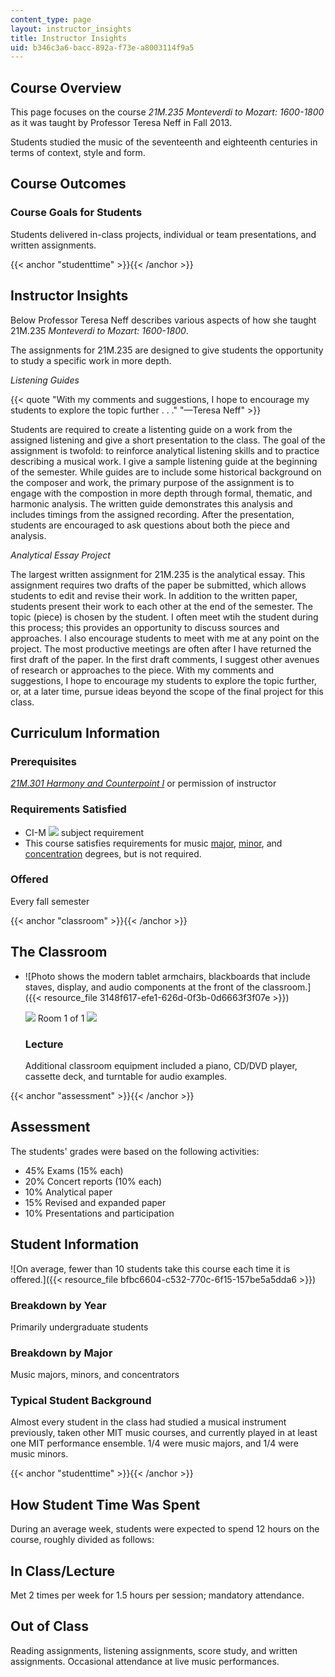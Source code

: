 ```yaml
---
content_type: page
layout: instructor_insights
title: Instructor Insights
uid: b346c3a6-bacc-892a-f73e-a8003114f9a5
---
```


Course Overview
---------------

This page focuses on the course _21M.235 Monteverdi to Mozart: 1600-1800_ as it was taught by Professor Teresa Neff in Fall 2013.

Students studied the music of the seventeenth and eighteenth centuries in terms of context, style and form.

Course Outcomes
---------------

### Course Goals for Students

Students delivered in-class projects, individual or team presentations, and written assignments.

{{< anchor "studenttime" >}}{{< /anchor >}}

Instructor Insights
-------------------

Below Professor Teresa Neff describes various aspects of how she taught 21M.235 _Monteverdi to Mozart: 1600-1800_.

The assignments for 21M.235 are designed to give students the opportunity to study a specific work in more depth.

_Listening Guides_

{{< quote "With my comments and suggestions, I hope to encourage my students to explore the topic further . . ." "—Teresa Neff" >}}

Students are required to create a listenting guide on a work from the assigned listening and give a short presentation to the class. The goal of the assignment is twofold: to reinforce analytical listening skills and to practice describing a musical work. I give a sample listening guide at the beginning of the semester. While guides are to include some historical background on the composer and work, the primary purpose of the assignment is to engage with the compostion in more depth through formal, thematic, and harmonic analysis. The written guide demonstrates this analysis and includes timings from the assigned recording. After the presentation, students are encouraged to ask questions about both the piece and analysis. 

_Analytical Essay Project_

The largest written assignment for 21M.235 is the analytical essay. This assignment requires two drafts of the paper be submitted, which allows students to edit and revise their work. In addition to the written paper, students present their work to each other at the end of the semester. The topic (piece) is chosen by the student. I often meet wtih the student during this process; this provides an opportunity to discuss sources and approaches. I also encourage students to meet with me at any point on the project. The most productive meetings are often after I have returned the first draft of the paper. In the first draft comments, I suggest other avenues of research or approaches to the piece. With my comments and suggestions, I hope to encourage my students to explore the topic further, or, at a later time, pursue ideas beyond the scope of the final project for this class.

Curriculum Information
----------------------

### Prerequisites

[_21M.301 Harmony and Counterpoint I_](/courses/21m-301-harmony-and-counterpoint-i-spring-2005) or permission of instructor

### Requirements Satisfied

*   CI-M ![](/images/educator/icon-question-cim.png) subject requirement
*   This course satisfies requirements for music [major](http://catalog.mit.edu/degree-charts/music-course-21m/), [minor](http://catalog.mit.edu/schools/humanities-arts-social-sciences/music-theater-arts/#music-minor), and [concentration](http://mta.mit.edu/music/degree-requirements/music-concentration) degrees, but is not required.

### Offered

Every fall semester

{{< anchor "classroom" >}}{{< /anchor >}}

The Classroom
-------------

*   ![Photo shows the modern tablet armchairs, blackboards that include staves, display, and audio components at the front of the classroom.]({{< resource_file 3148f617-efe1-626d-0f3b-0d6663f3f07e >}})
    
    ![](/images/educator/classroom_prev_dim.png) Room 1 of 1 ![](/images/educator/classroom_next_dim.png)
    
    ### Lecture
    
    Additional classroom equipment included a piano, CD/DVD player, cassette deck, and turntable for audio examples.
    

{{< anchor "assessment" >}}{{< /anchor >}}

Assessment
----------

The students' grades were based on the following activities:

- 45% Exams (15% each)
- 20% Concert reports (10% each)
- 10% Analytical paper
- 15% Revised and expanded paper
- 10% Presentations and participation

Student Information
-------------------

![On average, fewer than 10 students take this course each time it is offered.]({{< resource_file bfbc6604-c532-770c-6f15-157be5a5dda6 >}})

### Breakdown by Year

Primarily undergraduate students

### Breakdown by Major

Music majors, minors, and concentrators

### Typical Student Background

Almost every student in the class had studied a musical instrument previously, taken other MIT music courses, and currently played in at least one MIT performance ensemble. 1/4 were music majors, and 1/4 were music minors.

{{< anchor "studenttime" >}}{{< /anchor >}}

How Student Time Was Spent
--------------------------

During an average week, students were expected to spend 12 hours on the course, roughly divided as follows:

In Class/Lecture
----------------

Met 2 times per week for 1.5 hours per session; mandatory attendance.

Out of Class
------------

Reading assignments, listening assignments, score study, and written assignments. Occasional attendance at live music performances.